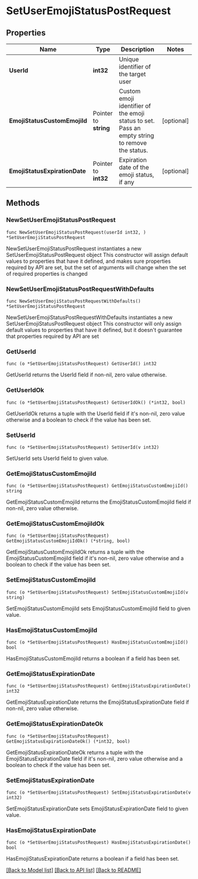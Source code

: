 # SetUserEmojiStatusPostRequest

## Properties

Name | Type | Description | Notes
------------ | ------------- | ------------- | -------------
**UserId** | **int32** | Unique identifier of the target user | 
**EmojiStatusCustomEmojiId** | Pointer to **string** | Custom emoji identifier of the emoji status to set. Pass an empty string to remove the status. | [optional] 
**EmojiStatusExpirationDate** | Pointer to **int32** | Expiration date of the emoji status, if any | [optional] 

## Methods

### NewSetUserEmojiStatusPostRequest

`func NewSetUserEmojiStatusPostRequest(userId int32, ) *SetUserEmojiStatusPostRequest`

NewSetUserEmojiStatusPostRequest instantiates a new SetUserEmojiStatusPostRequest object
This constructor will assign default values to properties that have it defined,
and makes sure properties required by API are set, but the set of arguments
will change when the set of required properties is changed

### NewSetUserEmojiStatusPostRequestWithDefaults

`func NewSetUserEmojiStatusPostRequestWithDefaults() *SetUserEmojiStatusPostRequest`

NewSetUserEmojiStatusPostRequestWithDefaults instantiates a new SetUserEmojiStatusPostRequest object
This constructor will only assign default values to properties that have it defined,
but it doesn't guarantee that properties required by API are set

### GetUserId

`func (o *SetUserEmojiStatusPostRequest) GetUserId() int32`

GetUserId returns the UserId field if non-nil, zero value otherwise.

### GetUserIdOk

`func (o *SetUserEmojiStatusPostRequest) GetUserIdOk() (*int32, bool)`

GetUserIdOk returns a tuple with the UserId field if it's non-nil, zero value otherwise
and a boolean to check if the value has been set.

### SetUserId

`func (o *SetUserEmojiStatusPostRequest) SetUserId(v int32)`

SetUserId sets UserId field to given value.


### GetEmojiStatusCustomEmojiId

`func (o *SetUserEmojiStatusPostRequest) GetEmojiStatusCustomEmojiId() string`

GetEmojiStatusCustomEmojiId returns the EmojiStatusCustomEmojiId field if non-nil, zero value otherwise.

### GetEmojiStatusCustomEmojiIdOk

`func (o *SetUserEmojiStatusPostRequest) GetEmojiStatusCustomEmojiIdOk() (*string, bool)`

GetEmojiStatusCustomEmojiIdOk returns a tuple with the EmojiStatusCustomEmojiId field if it's non-nil, zero value otherwise
and a boolean to check if the value has been set.

### SetEmojiStatusCustomEmojiId

`func (o *SetUserEmojiStatusPostRequest) SetEmojiStatusCustomEmojiId(v string)`

SetEmojiStatusCustomEmojiId sets EmojiStatusCustomEmojiId field to given value.

### HasEmojiStatusCustomEmojiId

`func (o *SetUserEmojiStatusPostRequest) HasEmojiStatusCustomEmojiId() bool`

HasEmojiStatusCustomEmojiId returns a boolean if a field has been set.

### GetEmojiStatusExpirationDate

`func (o *SetUserEmojiStatusPostRequest) GetEmojiStatusExpirationDate() int32`

GetEmojiStatusExpirationDate returns the EmojiStatusExpirationDate field if non-nil, zero value otherwise.

### GetEmojiStatusExpirationDateOk

`func (o *SetUserEmojiStatusPostRequest) GetEmojiStatusExpirationDateOk() (*int32, bool)`

GetEmojiStatusExpirationDateOk returns a tuple with the EmojiStatusExpirationDate field if it's non-nil, zero value otherwise
and a boolean to check if the value has been set.

### SetEmojiStatusExpirationDate

`func (o *SetUserEmojiStatusPostRequest) SetEmojiStatusExpirationDate(v int32)`

SetEmojiStatusExpirationDate sets EmojiStatusExpirationDate field to given value.

### HasEmojiStatusExpirationDate

`func (o *SetUserEmojiStatusPostRequest) HasEmojiStatusExpirationDate() bool`

HasEmojiStatusExpirationDate returns a boolean if a field has been set.


[[Back to Model list]](../README.md#documentation-for-models) [[Back to API list]](../README.md#documentation-for-api-endpoints) [[Back to README]](../README.md)


